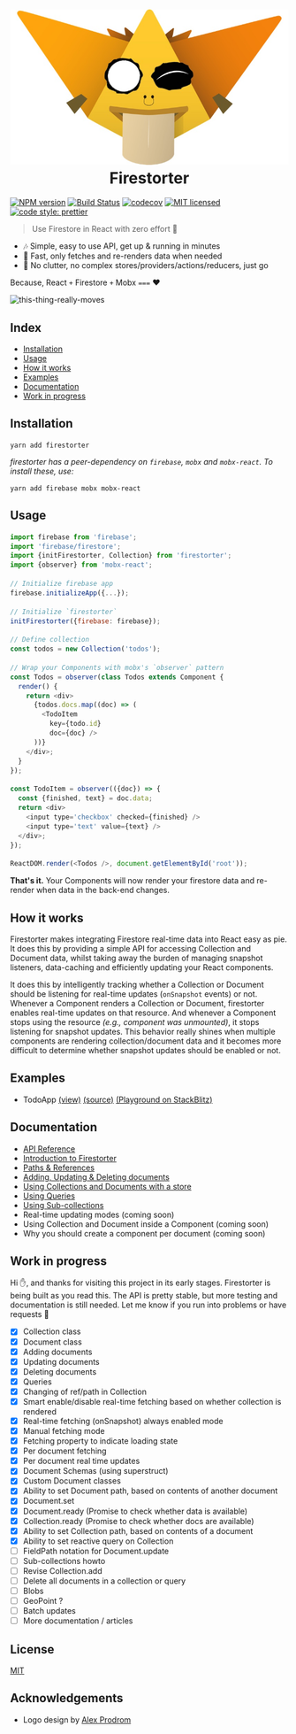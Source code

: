 <h1 align="center">
  <img src="./logo2.jpg" /><br>
  Firestorter
</h1>

<span class="badge-npmversion"><a href="https://npmjs.org/package/badges" title="View this project on NPM"><img src="https://img.shields.io/npm/v/firestorter.svg" alt="NPM version" /></a></span>
[![Build Status](https://travis-ci.org/IjzerenHein/firestorter.svg?branch=master)](https://travis-ci.org/IjzerenHein/firestorter)
[![codecov](https://codecov.io/gh/IjzerenHein/firestorter/branch/master/graph/badge.svg)](https://codecov.io/gh/IjzerenHein/firestorter)
[![MIT licensed](https://img.shields.io/badge/license-MIT-blue.svg)](https://raw.githubusercontent.com/IjzerenHein/firestorter/master/LICENSE.txt)
[![code style: prettier](https://img.shields.io/badge/code_style-prettier-ff69b4.svg)](https://github.com/prettier/prettier)

> Use Firestore in React with zero effort 🤘

* 🎶 Simple, easy to use API, get up & running in minutes
* 🚀 Fast, only fetches and re-renders data when needed
* 🤘 No clutter, no complex stores/providers/actions/reducers, just go

Because, React `+` Firestore `+` Mobx `===` ❤️

![this-thing-really-moves](./this-thing-really-moves.gif)

## Index

* [Installation](#installation)
* [Usage](#usage)
* [How it works](#how-it-works)
* [Examples](#examples)
* [Documentation](./docs/API.md)
* [Work in progress](#work-in-progress)

## Installation

    yarn add firestorter

_firestorter has a peer-dependency on `firebase`, `mobx` and `mobx-react`. To install these, use:_

    yarn add firebase mobx mobx-react

## Usage

```js
import firebase from 'firebase';
import 'firebase/firestore';
import {initFirestorter, Collection} from 'firestorter';
import {observer} from 'mobx-react';

// Initialize firebase app
firebase.initializeApp({...});

// Initialize `firestorter`
initFirestorter({firebase: firebase});

// Define collection
const todos = new Collection('todos');

// Wrap your Components with mobx's `observer` pattern
const Todos = observer(class Todos extends Component {
  render() {
    return <div>
      {todos.docs.map((doc) => (
        <TodoItem
          key={todo.id}
          doc={doc} />
      ))}
    </div>;
  }
});

const TodoItem = observer(({doc}) => {
  const {finished, text} = doc.data;
  return <div>
    <input type='checkbox' checked={finished} />
    <input type='text' value={text} />
  </div>;
});

ReactDOM.render(<Todos />, document.getElementById('root'));
```

**That's it.** Your Components will now render your firestore data
and re-render when data in the back-end changes.

## How it works

Firestorter makes integrating Firestore real-time data into React easy as pie. It does this by providing a simple API for accessing Collection and Document data, whilst taking away the burden of managing snapshot listeners, data-caching and efficiently updating your React components.

It does this by intelligently tracking whether a Collection or Document should be listening for real-time updates (`onSnapshot` events) or not. Whenever a Component renders a Collection or Document, firestorter enables real-time updates on that resource. And whenever a Component stops using the resource _(e.g., component was unmounted)_, it stops listening for snapshot updates. This behavior really shines when multiple components are rendering collection/document data and it becomes more difficult to determine whether snapshot updates should be enabled or not.

## Examples

* TodoApp [(view)](https://react-firestore-todo-app.stackblitz.io) [(source)](./examples/todoApp/src) [(Playground on StackBlitz)](https://stackblitz.com/edit/react-firestore-todo-app?file=Todos.js)

## Documentation

* [API Reference](./docs/API.md)
* [Introduction to Firestorter](https://medium.com/@hrutjes/building-a-react-firestore-app-with-zero-effort-and-mobx-525df611eabf)
* [Paths & References](./docs/PathsAndReferences.md)
* [Adding, Updating & Deleting documents](./docs/AddUpdateDelete.md)
* [Using Collections and Documents with a store](./docs/Store.md)
* [Using Queries](./docs/Queries.md)
* [Using Sub-collections](./docs/SubCollections.md)
* Real-time updating modes (coming soon)
* Using Collection and Document inside a Component (coming soon)
* Why you should create a component per document (coming soon)

## Work in progress

Hi ✋, and thanks for visiting this project in its early stages.
Firestorter is being built as you read this. The API is pretty stable, but more testing and documentation is still needed. Let me know if you run into problems or have requests 🤘

* [x] Collection class
* [x] Document class
* [x] Adding documents
* [x] Updating documents
* [x] Deleting documents
* [x] Queries
* [x] Changing of ref/path in Collection
* [x] Smart enable/disable real-time fetching based on whether collection is rendered
* [x] Real-time fetching (onSnapshot) always enabled mode
* [x] Manual fetching mode
* [x] Fetching property to indicate loading state
* [x] Per document fetching
* [x] Per document real time updates
* [x] Document Schemas (using superstruct)
* [x] Custom Document classes
* [x] Ability to set Document path, based on contents of another document
* [x] Document.set
* [x] Document.ready (Promise to check whether data is available)
* [x] Collection.ready (Promise to check whether docs are available)
* [x] Ability to set Collection path, based on contents of a document
* [x] Ability to set reactive query on Collection
* [ ] FieldPath notation for Document.update
* [ ] Sub-collections howto
* [ ] Revise Collection.add
* [ ] Delete all documents in a collection or query
* [ ] Blobs
* [ ] GeoPoint ?
* [ ] Batch updates
* [ ] More documentation / articles

## License

[MIT](./LICENSE.txt)

## Acknowledgements

* Logo design by [Alex Prodrom](https://github.com/AlexProdrom)
